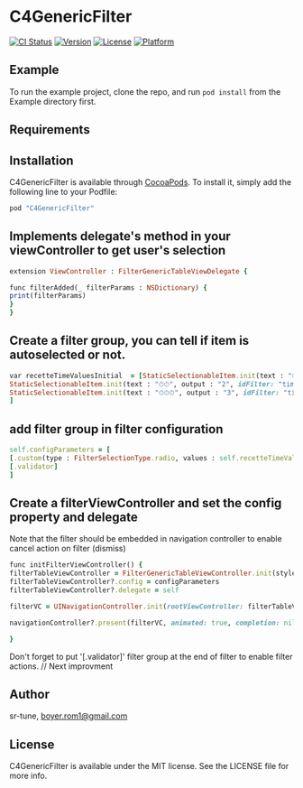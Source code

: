 # C4GenericFilter

[![CI Status](http://img.shields.io/travis/sr-tune/C4GenericFilter.svg?style=flat)](https://travis-ci.org/sr-tune/C4GenericFilter)
[![Version](https://img.shields.io/cocoapods/v/C4GenericFilter.svg?style=flat)](http://cocoapods.org/pods/C4GenericFilter)
[![License](https://img.shields.io/cocoapods/l/C4GenericFilter.svg?style=flat)](http://cocoapods.org/pods/C4GenericFilter)
[![Platform](https://img.shields.io/cocoapods/p/C4GenericFilter.svg?style=flat)](http://cocoapods.org/pods/C4GenericFilter)

## Example

To run the example project, clone the repo, and run `pod install` from the Example directory first.

## Requirements



## Installation

C4GenericFilter is available through [CocoaPods](http://cocoapods.org). To install
it, simply add the following line to your Podfile:

```ruby
pod "C4GenericFilter"
```

## Implements delegate's method in your viewController to get user's selection 

```ruby
extension ViewController : FilterGenericTableViewDelegate {

func filterAdded(_ filterParams : NSDictionary) {
print(filterParams)
}
}
```

## Create a filter group, you can tell if item is autoselected or not.

```ruby
var recetteTimeValuesInitial  = [StaticSelectionableItem.init(text : "⏱", output : "1", idFilter: "timer", selected: false),
StaticSelectionableItem.init(text : "⏱⏱", output : "2", idFilter: "timer", selected: true),
StaticSelectionableItem.init(text : "⏱⏱⏱", output : "3", idFilter: "timer", selected: false)
]
```

## add filter group in filter configuration

```ruby
self.configParameters = [
[.custom(type : FilterSelectionType.radio, values : self.recetteTimeValuesInitial, title : "temps de préparation")],
[.validator]
]
```

## Create a filterViewController and set the config property and delegate

Note that the filter should be embedded in navigation controller to enable cancel action on filter (dismiss)

```ruby
func initFilterViewController() {
filterTableViewController = FilterGenericTableViewController.init(style : UITableViewStyle.grouped)
filterTableViewController?.config = configParameters
filterTableViewController?.delegate = self

filterVC = UINavigationController.init(rootViewController: filterTableViewController!)

navigationController?.present(filterVC, animated: true, completion: nil)

}
```

Don't forget to put '[.validator]' filter group at the end of filter to enable filter actions. // Next improvment

## Author

sr-tune, boyer.rom1@gmail.com

## License

C4GenericFilter is available under the MIT license. See the LICENSE file for more info.
